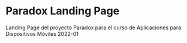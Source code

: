 # Paradox Landing Page
Landing Page del proyecto Paradox para el curso de Aplicaciones para Dispositivos Móviles 2022-01
